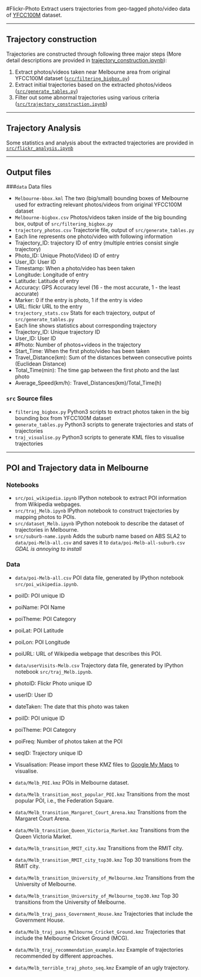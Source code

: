 #Flickr-Photo
Extract users trajectories from geo-tagged photo/video data of [YFCC100M](https://webscope.sandbox.yahoo.com/catalog.php?datatype=i&did=67) dataset.

--------------------
## Trajectory construction

Trajectories are constructed through following three major steps (More detail descriptions are provided in [trajectory_construction.ipynb](https://github.com/arongdari/flickr-photo/blob/master/src/trajectory_construction.ipynb)):

1. Extract photos/videos taken near Melbourne area from original YFCC100M dataset ([`src/filtering_bigbox.py`](https://github.com/arongdari/flickr-photo/blob/master/src/filtering_bigbox.py))
2. Extract initial trajectories based on the extracted photos/videos ([`src/generate_tables.py`](https://github.com/arongdari/flickr-photo/blob/master/src/generate_tables.py))
3. Filter out some abnormal trajectories using various criteria ([`src/trajectory_construction.ipynb`](https://github.com/arongdari/flickr-photo/blob/master/src/trajectory_construction.ipynb))

--------------------
## Trajectory Analysis

Some statistics and analysis about the extracted trajectories are provided in [`src/flickr_analysis.ipynb`](https://github.com/arongdari/flickr-photo/blob/master/src/flickr_analysis.ipynb)

--------------------
## Output files
###```data``` Data files
 * ```Melbourne-bbox.kml```   The two (big/small) bounding boxes of Melbourne used for extracting relevant photos/videos from original YFCC100M dataset
 * ```Melbourne-bigbox.csv```   Photos/videos taken inside of the big bounding box, output of ```src/filtering_bigbox.py```
 * ```trajectory_photos.csv```  Trajectorie file, output of ```src/generate_tables.py```
  * Each line represents one photo/video with following information
  * Trajectory_ID: trajectory ID of entry (multiple entries consist single trajectory)
  * Photo_ID: Unique Photo(Video) ID of entry
  * User_ID: User ID
  * Timestamp: When a photo/video has been taken
  * Longitude: Longitude of entry
  * Latitude: Latitude of entry
  * Accuracy: GPS Accuracy level (16 - the most accurate, 1 - the least accurate)
  * Marker: 0 if the entry is photo, 1 if the entry is video
  * URL: flickr URL to the entry
 * ```trajectory_stats.csv```  Stats for each trajectory, output of ```src/generate_tables.py```
  * Each line shows statistics about corresponding trajectory
  * Trajectory_ID: Unique trajectory ID
  * User_ID: User ID
  * #Photo: Number of photos+videos in the trajectory
  * Start_Time: When the first photo/video has been taken
  * Travel_Distance(km): Sum of the distances between consecutive points (Euclidean Distance)
  * Total_Time(min): The time gap between the first photo and the last photo
  * Average_Speed(km/h): Travel_Distances(km)/Total_Time(h)

### ```src``` Source files
 * ```filtering_bigbox.py```  Python3 scripts to extract photos taken in the big bounding box from YFCC100M dataset
 * ```generate_tables.py```  Python3 scripts to generate trajectories and stats of trajectories
 * ```traj_visualise.py```   Python3 scripts to generate KML files to visualise trajectories

-----------------------
## POI and Trajectory data in Melbourne

### Notebooks
 * ```src/poi_wikipedia.ipynb``` IPython notebook to extract POI information from Wikipedia webpages.
 * ```src/traj_Melb.ipynb```     IPython notebook to construct trajectories by mapping photos to POIs.
 * ```src/dataset_Melb.ipynb```  IPython notebook to describe the dataset of trajectories in Melbourne.
 * ```src/suburb-name.ipynb```   Adds the suburb name based on ABS SLA2 to ```data/poi-Melb-all.csv``` and saves it to ```data/poi-Melb-all-suburb.csv``` *GDAL is annoying to install*

### Data
 * ```data/poi-Melb-all.csv``` POI data file, generated by IPython notebook ```src/poi_wikipedia.ipynb```.
  * poiID: POI unique ID
  * poiName: POI Name
  * poiTheme: POI Category
  * poiLat: POI Latitude
  * poiLon: POI Longitude
  * poiURL: URL of Wikipedia webpage that describes this POI.

 * ```data/userVisits-Melb.csv``` Trajectory data file, generated by IPython notebook ```src/traj_Melb.ipynb```.
  * photoID: Flickr Photo unique ID
  * userID: User ID
  * dateTaken: The date that this photo was taken
  * poiID: POI unique ID
  * poiTheme: POI Category
  * poiFreq: Number of photos taken at the POI
  * seqID: Trajectory unique ID

 * Visualisation: Please import these KMZ files to [Google My Maps](https://www.google.com/mymaps) to visualise.
  * ```data/Melb_POI.kmz``` POIs in Melbourne dataset.
  * ```data/Melb_transition_most_popular_POI.kmz``` Transitions from the most popular POI, i.e., the Federation Square.
  * ```data/Melb_transition_Margaret_Court_Arena.kmz``` Transitions from the Margaret Court Arena.
  * ```data/Melb_transition_Queen_Victoria_Market.kmz``` Transitions from the Queen Victoria Market.
  * ```data/Melb_transition_RMIT_city.kmz``` Transitions from the RMIT city.
  * ```data/Melb_transition_RMIT_city_top30.kmz``` Top 30 transitions from the RMIT city.
  * ```data/Melb_transition_University_of_Melbourne.kmz``` Transitions from the University of Melbourne.
  * ```data/Melb_transition_University_of_Melbourne_top30.kmz``` Top 30 transitions from the University of Melbourne.
  * ```data/Melb_traj_pass_Government_House.kmz``` Trajectories that include the Government House.
  * ```data/Melb_traj_pass_Melbourne_Cricket_Ground.kmz``` Trajectories that include the Melbourne Cricket Ground (MCG).
  * ```data/Melb_traj_recommendation_example.kmz``` Example of trajectories recommended by different approaches.
  * ```data/Melb_terrible_traj_photo_seq.kmz``` Example of an ugly trajectory.
